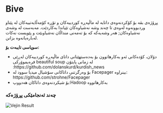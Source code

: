 # Bive
پڕۆژەی بڤە بۆ کۆکردنەوەی داتایە لە ماڵپەڕە کوردییەکان و تۆڕە کۆمەڵایەتییەکان لە پێناو وردبوونەوە لەوەی تا چەند وشە نەشیاوەکان تێیاندا بەکاردێت. مەبەست لە وشەی نەشیاوەکان; هەر وشەیەکە کە بۆ تەمەنی منداڵان نەشیاوبێت و پێویست نەکات لەبارەیانەوە بزانن.


<b>سوپاسی تایبەت بۆ:</b>
<ul>
<li>دۆلان، کۆدەکانی ئەو بەکارهاتوون بۆ بەدەستهێنانی داتای ماڵپەڕە کوردییەکان لەڕێی فرەیموۆرکی beautiful soup  لە زمانی  پایتۆن :https://github.com/dolanskurd/kurdish_news</li> 
<li>بۆ وەرگرتنی داتاکانی سۆشیال میدیا سوود لە Facepager بینراوە: https://github.com/strohne/Facepager</li>
<li>بۆ شیکردنەوەی داتاکان هەدووپ:Hadoop بەکارهاتووە </li>
  </ul> 


<h3> چەند ئەنجامێکی پڕۆژەکە </h3>
<img src="[pic_trulli.jpg](https://raw.githubusercontent.com/MohammedSardar/Bive/main/Visualization/1.png)" alt="Vejin Result">


